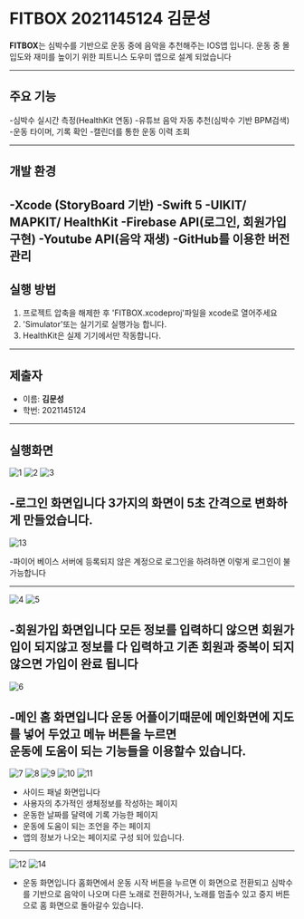 # FITBOX 2021145124 김문성
**FITBOX**는 심박수를 기반으로 운동 중에 음악을 추천해주는 IOS앱 입니다.
운동 중 몰입도와 재미를 높이기 위한 피트니스 도우미 앱으로 설계 되었습니다

---
## 주요 기능
-심박수 실시간 측정(HealthKit 연동)
-유튜브 음악 자동 추천(심박수 기반 BPM검색)
-운동 타이머, 기록 확인
-캘린더를 통한 운동 이력 조회

---
## 개발 환경
-Xcode (StoryBoard 기반)
-Swift 5
-UIKIT/ MAPKIT/ HealthKit
-Firebase API(로그인, 회원가입 구현)
-Youtube API(음악 재생)
-GitHub를 이용한 버전 관리
---
## 실행 방법
1. 프로젝트 압축을 해제한 후 'FITBOX.xcodeproj'파일을 xcode로 열어주세요
2. 'Simulator'또는 실기기로 실행가능 합니다.
3. HealthKit은 실제 기기에서만 작동합니다.

---
## 제출자 
- 이름: **김문성**
- 학번: 2021145124

---
## 실행화면
![1](https://github.com/user-attachments/assets/6398ad21-ccd6-4956-a577-2c66e426eccb)
![2](https://github.com/user-attachments/assets/6be04771-ea58-4c03-87aa-ef0937a1537a)
![3](https://github.com/user-attachments/assets/12c1674a-6736-4855-9cd0-981ae726dc7d)

-로그인 화면입니다 
3가지의 화면이 5초 간격으로 변화하게 만들었습니다.
----
![13](https://github.com/user-attachments/assets/4ef91ccf-f788-4e40-8008-ee9f41098c8b)

-파이어 베이스 서버에 등록되지 않은 계정으로
로그인을 하려하면 이렇게 로그인이 불가능합니다

----
![4](https://github.com/user-attachments/assets/3789be2d-76bc-4656-b7bd-f4b48c2f7449)
![5](https://github.com/user-attachments/assets/897db1a9-37ef-4572-8e21-2018f38f1d82)

-회원가입 화면입니다
모든 정보를 입력하디 않으면 회원가입이 되지않고
정보를 다 입력하고 기존 회원과 중복이 
되지 않으면 가입이 완료 됩니다
----

![6](https://github.com/user-attachments/assets/01f9a64e-f02b-4b50-92ad-79b5398b3589)

-메인 홈 화면입니다
운동 어플이기때문에 메인화면에 지도를 넣어 두었고
메뉴 버튼을 누르면  
운동에 도움이 되는 기능들을 이용할수 있습니다.
----
![7](https://github.com/user-attachments/assets/8b4b4d17-a0ba-4c86-a3fe-00d1b721f8d2)
![8](https://github.com/user-attachments/assets/985d0ac2-cbe4-435c-b4b0-b3b55a712b4c)
![9](https://github.com/user-attachments/assets/ad077354-1c9d-431b-bf97-6da0cd738972)
![10](https://github.com/user-attachments/assets/759e3834-0114-49f5-9f28-8a759d245baf)
![11](https://github.com/user-attachments/assets/a875d86f-a51b-49c8-9101-482a65ac75a4)

- 사이드 패널 화면입니다
- 사용자의 추가적인 생체정보를 작성하는 페이지
- 운동한 날짜를 달력에 기록 가능한 페이지
- 운동에 도움이 되는 조언을 주는 페이지
- 앱의 정보가 나오는 페이지로 구성 되어 있습니다.
----

![12](https://github.com/user-attachments/assets/b565ab29-8207-4015-9c40-2dc198fcb314)
![14](https://github.com/user-attachments/assets/54dc21c1-f265-45c2-beb9-ad1bb314de9c)

- 운동 화면입니다
홈화면에서 운동 시작 버튼을 누르면
이 화면으로 전환되고
심박수를 기반으로 음악이 나오며
다른 노래로 전환하거나, 노래를 멈출수 있고
중지 버튼으로 홈 화면으로 돌아갈수 있습니다.



